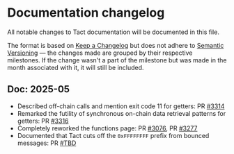 # Documentation changelog

All notable changes to Tact documentation will be documented in this file.

The format is based on [Keep a Changelog](https://keepachangelog.com/en/1.0.0/) but does not adhere to [Semantic Versioning](https://semver.org/spec/v2.0.0.html) — the changes made are grouped by their respective milestones. If the change wasn't a part of the milestone but was made in the month associated with it, it will still be included.

## Doc: 2025-05

- Described off-chain calls and mention exit code 11 for getters: PR [#3314](https://github.com/tact-lang/tact/pull/3314)
- Remarked the futility of synchronous on-chain data retrieval patterns for getters: PR [#3316](https://github.com/tact-lang/tact/pull/3316)
- Completely reworked the functions page: PR [#3076](https://github.com/tact-lang/tact/pull/3076), PR [#3277](https://github.com/tact-lang/tact/pull/3277)
- Documented that Tact cuts off the `0xFFFFFFFF` prefix from bounced messages: PR [#TBD](https://github.com/tact-lang/tact/pull/TBD)
